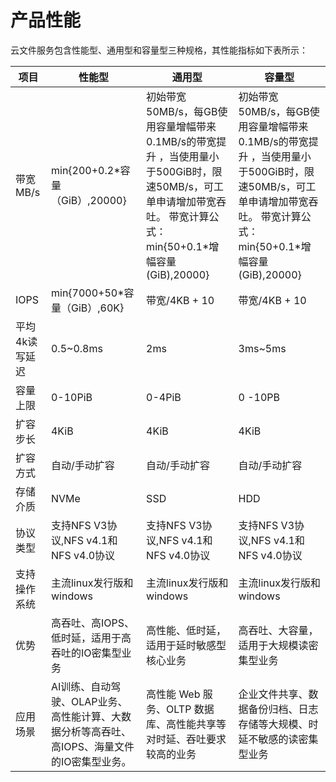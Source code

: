# 产品性能

云文件服务包含性能型、通用型和容量型三种规格，其性能指标如下表所示：

| 项目           | 性能型                                                                                       | 通用型                                                                                                          | 容量型                                                                                                               |
|----------------|----------------------------------------------------------------------------------------------|-----------------------------------------------------------------------------------------------------------------|----------------------------------------------------------------------------------------------------------------------|
| 带宽 MB/s      | min{200+0.2*容量（GiB）,20000}                                                               |  初始带宽50MB/s，每GB使用容量增幅带来0.1MB/s的带宽提升 ，当使用量小于500GiB时，限速50MB/s，可工单申请增加带宽吞吐。 带宽计算公式：min{50+0.1*增幅容量(GiB),20000}|  初始带宽50MB/s，每GB使用容量增幅带来0.1MB/s的带宽提升 ，当使用量小于500GiB时，限速50MB/s，可工单申请增加带宽吞吐。 带宽计算公式：min{50+0.1*增幅容量(GiB),20000} |
| IOPS           | min{7000+50*容量（GiB）,60K}                                                                 | 带宽/4KB + 10                                                                                                   | 带宽/4KB + 10                                                                                                        |
| 平均4k读写延迟 | 0.5~0.8ms                                                                                    | 2ms                                                                                                             | 3ms~5ms                                                                                                              |
| 容量上限       | 0-10PiB                                                                                      | 0-4PiB                                                                                                          | 0 -10PB                                                                                                              |
| 扩容步长       | 4KiB                                                                                         | 4KiB                                                                                                            | 4KiB                                                                                                                 |
| 扩容方式       | 自动/手动扩容                                                                                | 自动/手动扩容                                                                                                   | 自动/手动扩容                                                                                                        |
| 存储介质       | NVMe                                                                                         | SSD                                                                                                             | HDD                                                                                                                  |
| 协议类型       | 支持NFS V3协议,NFS v4.1和NFS v4.0协议                                                        | 支持NFS V3协议,NFS v4.1和NFS v4.0协议                                                                           | 支持NFS V3协议,NFS v4.1和NFS v4.0协议                                                                                |
| 支持操作系统   | 主流linux发行版和windows                                                                     | 主流linux发行版和windows                                                                                        | 主流linux发行版和windows                                                                                             |
| 优势           | 高吞吐、高IOPS、低时延，适用于高吞吐的IO密集型业务                                           | 高性能、低时延，适用于延时敏感型核心业务                                                                        | 高吞吐、大容量，适用于大规模读密集型业务                                                                             |
| 应用场景       | AI训练、自动驾驶、OLAP业务、高性能计算、大数据分析等高吞吐、高IOPS、海量文件的IO密集型业务。 | 高性能 Web 服务、OLTP 数据库、高性能共享等对时延、吞吐要求较高的业务                                            | 企业文件共享、数据备份归档、日志存储等大规模、时延不敏感的读密集型业务                                               |
